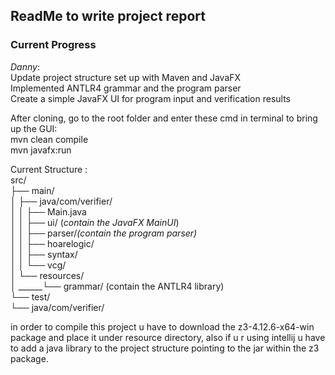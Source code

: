 ## ReadMe to write project report ##

### Current Progress ### 
*Danny*: \
Update project structure set up with Maven and JavaFX\
Implemented ANTLR4 grammar and the program parser\
Create a simple JavaFX UI for program input and verification results

After cloning, go to the root folder and enter these cmd in terminal to bring up the GUI: \
mvn clean compile\
mvn javafx:run


Current Structure :\
src/\
├── main/\
│   ├── java/com/verifier/\
│   │   ├── Main.java\
│   │   ├── ui/ (*contain the JavaFX MainUI*) \
│   │   ├── parser/*(contain the program parser)*\
│   │   ├── hoarelogic/\
│   │   ├── syntax/\
│   │   └── vcg/\
│   └── resources/\
│        ______└── grammar/ (contain the ANTLR4 library)\
└── test/\
└── java/com/verifier/

in order to compile this project u have to download the z3-4.12.6-x64-win package and place it under resource directory,
also if u r using intellij u have to add a java library to the project structure pointing to the jar within the z3 package.